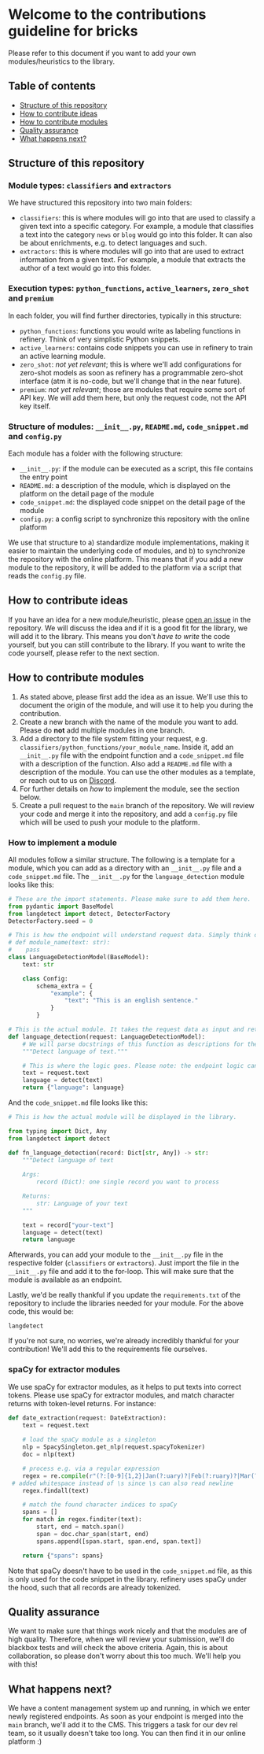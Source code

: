 # Welcome to the contributions guideline for bricks
Please refer to this document if you want to add your own modules/heuristics to the library.

## Table of contents
- [Structure of this repository](#structure-of-this-repository)
- [How to contribute ideas](#how-to-contribute-ideas)
- [How to contribute modules](#how-to-contribute-modules)
- [Quality assurance](#quality-assurance)
- [What happens next?](#what-happens-next)


## Structure of this repository

### Module types: `classifiers` and `extractors`
We have structured this repository into two main folders:
- `classifiers`: this is where modules will go into that are used to classify a given text into a specific category. For example, a module that classifies a text into the category `news` or `blog` would go into this folder. It can also be about enrichments, e.g. to detect languages and such.
- `extractors`: this is where modules will go into that are used to extract information from a given text. For example, a module that extracts the author of a text would go into this folder.

### Execution types: `python_functions`, `active_learners`, `zero_shot` and `premium`
In each folder, you will find further directories, typically in this structure:
- `python_functions`: functions you would write as labeling functions in refinery. Think of very simplistic Python snippets.
- `active_learners`: contains code snippets you can use in refinery to train an active learning module.
- `zero_shot`: _not yet relevant_; this is where we'll add configurations for zero-shot models as soon as refinery has a programmable zero-shot interface (atm it is no-code, but we'll change that in the near future).
- `premium`: _not yet relevant_; those are modules that require some sort of API key. We will add them here, but only the request code, not the API key itself.

### Structure of modules: `__init__.py`, `README.md`, `code_snippet.md` and `config.py`
Each module has a folder with the following structure:
- `__init__.py`: if the module can be executed as a script, this file contains the entry point
- `README.md`: a description of the module, which is displayed on the platform on the detail page of the module
- `code_snippet.md`: the displayed code snippet on the detail page of the module
- `config.py`: a config script to synchronize this repository with the online platform

We use that structure to a) standardize module implementations, making it easier to maintain the underlying code of modules, and b) to synchronize the repository with the online platform. This means that if you add a new module to the repository, it will be added to the platform via a script that reads the `config.py` file.

## How to contribute ideas
If you have an idea for a new module/heuristic, please [open an issue](https://github.com/code-kern-ai/bricks/issues) in the repository. We will discuss the idea and if it is a good fit for the library, we will add it to the library. This means you don't _have to write_ the code yourself, but you can still contribute to the library. If you want to write the code yourself, please refer to the next section.

## How to contribute modules
1. As stated above, please first add the idea as an issue. We'll use this to document the origin of the module, and will use it to help you during the contribution.
2. Create a new branch with the name of the module you want to add. Please do **not** add multiple modules in one branch.
3. Add a directory to the file system fitting your request, e.g. `classifiers/python_functions/your_module_name`. Inside it, add an `__init__.py` file with the endpoint function and a `code_snippet.md` file with a description of the function. Also add a `README.md` file with a description of the module. You can use the other modules as a template, or reach out to us on [Discord](https://discord.gg/qf4rGCEphW).
4. For further details on _how_ to implement the module, see the section below.
5. Create a pull request to the `main` branch of the repository. We will review your code and merge it into the repository, and add a `config.py` file which will be used to push your module to the platform.

### How to implement a module
All modules follow a similar structure. The following is a template for a module, which you can add as a directory with an `__init__.py` file and a `code_snippet.md` file. The `__init__.py` for the `language_detection` module looks like this:

```python
# These are the import statements. Please make sure to add them here.
from pydantic import BaseModel
from langdetect import detect, DetectorFactory 
DetectorFactory.seed = 0

# This is how the endpoint will understand request data. Simply think of this as a function signature. The below code would look as follows in "pure Python":
# def module_name(text: str):
#    pass
class LanguageDetectionModel(BaseModel):
    text: str

    class Config:
        schema_extra = {
            "example": {
                "text": "This is an english sentence."
            }
        }

# This is the actual module. It takes the request data as input and returns the output.
def language_detection(request: LanguageDetectionModel):
    # We will parse docstrings of this function as descriptions for the module overview on the platform
    """Detect language of text."""

    # This is where the logic goes. Please note: the endpoint logic can look slightly different to the code that is displayed in the module itself, as requests work different than plain Python.
    text = request.text
    language = detect(text)
    return {"language": language}
```

And the `code_snippet.md` file looks like this:

```python
# This is how the actual module will be displayed in the library.

from typing import Dict, Any
from langdetect import detect

def fn_language_detection(record: Dict[str, Any]) -> str:
    """Detect language of text
        
    Args:
        record (Dict): one single record you want to process

    Returns:
        str: Language of your text
    """

    text = record["your-text"]
    language = detect(text)
    return language
```

Afterwards, you can add your module to the `__init__.py` file in the respective folder (`classifiers` or `extractors`). Just import the file in the `__init__.py` file and add it to the for-loop. This will make sure that the module is available as an endpoint.

Lastly, we'd be really thankful if you update the `requirements.txt` of the repository to include the libraries needed for your module. For the above code, this would be:
```
langdetect
```

If you're not sure, no worries, we're already incredibly thankful for your contribution! We'll add this to the requirements file ourselves.

### spaCy for extractor modules
We use spaCy for extractor modules, as it helps to put texts into correct tokens. Please use spaCy for extractor modules, and match character returns with token-level returns. For instance:
```python
def date_extraction(request: DateExtraction):
    text = request.text
    
    # load the spaCy module as a singleton
    nlp = SpacySingleton.get_nlp(request.spacyTokenizer)
    doc = nlp(text)

    # process e.g. via a regular expression
    regex = re.compile(r"(?:[0-9]{1,2}|Jan(?:uary)?|Feb(?:ruary)?|Mar(?:ch)?|Apr(?:il)?|May|Jun(?:e)?|Jul(?:y)?|Aug(?:ust)?|Sep(?:tember)?|Oct(?:ober)?|Nov(?:ember)?|Dec(?:ember)?)[\/\. -]{1}(?:[0-9]{1,2}|Jan(?:uary)?|Feb(?:ruary)?|Mar(?:ch)?|Apr(?:il)?|May|Jun(?:e)?|Jul(?:y)?|Aug(?:ust)?|Sep(?:tember)?|Oct(?:ober)?|Nov(?:ember)?|Dec(?:ember)?)[,\/\. -]{1}(?:[0-9]{2,4})")
 # added whitespace instead of \s since \s can also read newline
    regex.findall(text)

    # match the found character indices to spaCy
    spans = []
    for match in regex.finditer(text):
        start, end = match.span()
        span = doc.char_span(start, end)
        spans.append([span.start, span.end, span.text])

    return {"spans": spans}
```

Note that spaCy doesn't have to be used in the `code_snippet.md` file, as this is only used for the code snippet in the library. refinery uses spaCy under the hood, such that all records are already tokenized.

## Quality assurance
We want to make sure that things work nicely and that the modules are of high quality. Therefore, when we will review your submission, we'll do blackbox tests and will check the above criteria. Again, this is about collaboration, so please don't worry about this too much. We'll help you with this!

## What happens next?
We have a content management system up and running, in which we enter newly registered endpoints. As soon as your endpoint is merged into the `main` branch, we'll add it to the CMS. This triggers a task for our dev rel team, so it usually doesn't take too long. You can then find it in our online platform :)